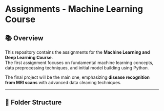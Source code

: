 # Assignments - Machine Learning Course

## 📚 Overview
This repository contains the assignments for the **Machine Learning and Deep Learning Course**.  
The first assignment focuses on fundamental machine learning concepts, data preprocessing techniques, and initial model building using Python.

The final project will be the main one, emphasizing **disease recognition from MRI scans** with advanced data cleaning techniques.

---

## 📂 Folder Structure

